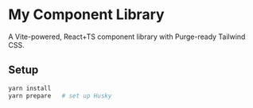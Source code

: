# My Component Library

A Vite-powered, React+TS component library with Purge-ready Tailwind CSS.

## Setup

```bash
yarn install
yarn prepare   # set up Husky